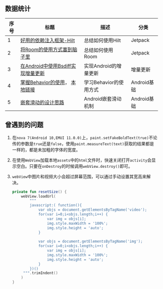 ## 数据统计



| 序号 | 标题                                                         | 描述                   | 分类        |
| ---- | ------------------------------------------------------------ | ---------------------- | ----------- |
| 1    | [好用的依赖注入框架-Hilt](https://juejin.cn/post/6970580755520946213) | 总结如何使用Hilt       | Jetpack     |
| 2    | [将Room的使用方式塞到脑子里](https://juejin.cn/post/6992875656707211271) | 总结如何使用Room       | Jetpack     |
| 3    | [在Android中使用Bsdiff实现增量更新 ](https://juejin.cn/post/7004809959724548132) | 实现Android的增量更新  | 增量更新    |
| 4    | [掌握Behavior的使用](https://juejin.cn/post/7025901197361938469)， [本地链接](./note/how-to-learn-behavior.md) | 学习Behavior的使用方式 | Android基础 |
| 5    | [嵌套滑动的设计思路](https://juejin.cn/post/7033263873859780644/) | Android嵌套滑动机制    | Android基础 |



## 曾遇到的问题

1. 在`nova 7(Android 10,EMUI 11.0.0)`上，`paint.setFakeBoldText(true)`不论传的参数是`true`还是`false`，使用`paint.measureText(text)`获取的结果都是一样的，都是未加粗的字体的宽度。
2. 在使用`WebView`加载本地`assets`中的`html`文件时，快速关闭打开`activity`会显示空白。只要在`onDestroy`的时候调用`webView.destroy()`即可。

3. `webView`中图片和视频大小会超过屏幕范围，可以通过手动设置其宽高来解决。

   ```kotlin
   private fun resetSize() {
       webView.loadUrl(
           """
           javascript:( function(){
               var objs = document.getElementsByTagName('video');
               for(var i=0;i<objs.length;i++) {
                   var img = objs[i];
                   img.style.maxWidth = '100%';
                   img.style.height = 'auto';
               }
               
               var objs = document.getElementsByTagName('img');
               for(var i=0;i<objs.length;i++) {
                   var img = objs[i];
                   img.style.maxWidth = '100%';
                   img.style.height = 'auto';
               }
           })()
        """.trimIndent()
       )
   }
   ```

   
